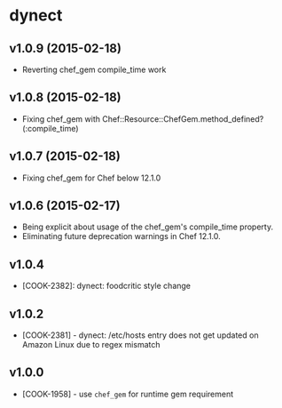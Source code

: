 dynect
======

v1.0.9 (2015-02-18)
-------------------
- Reverting chef_gem compile_time work

v1.0.8 (2015-02-18)
-------------------
- Fixing chef_gem with Chef::Resource::ChefGem.method_defined?(:compile_time)

v1.0.7 (2015-02-18)
-------------------
- Fixing chef_gem for Chef below 12.1.0

v1.0.6 (2015-02-17)
-------------------
- Being explicit about usage of the chef_gem's compile_time property.
- Eliminating future deprecation warnings in Chef 12.1.0.

v1.0.4
------
- [COOK-2382]: dynect: foodcritic style change

v1.0.2
------
- [COOK-2381] - dynect: /etc/hosts entry does not get updated on
  Amazon Linux due to regex mismatch

v1.0.0
------
- [COOK-1958] - use `chef_gem` for runtime gem requirement
